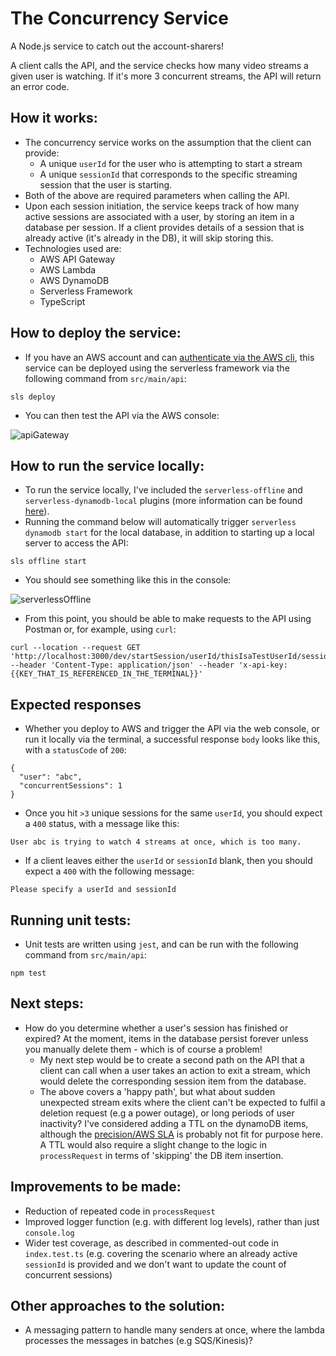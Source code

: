 # The Concurrency Service
A Node.js service to catch out the account-sharers!

A client calls the API, and the service checks how many video streams a given user is watching. If it's more 3 concurrent streams, the API will return an error code.

## How it works:

* The concurrency service works on the assumption that the client can provide:
    * A unique `userId` for the user who is attempting to start a stream
    * A unique `sessionId` that corresponds to the specific streaming session that the user is starting.
* Both of the above are required parameters when calling the API.
* Upon each session initiation, the service keeps track of how many active sessions are associated with a user, by storing an item in a database per session. If a client provides details of a session that is already active (it's already in the DB), it will skip storing this.
* Technologies used are:
    * AWS API Gateway
    * AWS Lambda
    * AWS DynamoDB
    * Serverless Framework
    * TypeScript

## How to deploy the service:

* If you have an AWS account and can [authenticate via the AWS cli](https://docs.aws.amazon.com/polly/latest/dg/setup-aws-cli.html), this service can be deployed using the serverless framework via the following command from `src/main/api`:

``` sls deploy ```

* You can then test the API via the AWS console:

![apiGateway](apiGateway.png)

## How to run the service locally:

* To run the service locally, I've included the `serverless-offline` and `serverless-dynamodb-local` plugins (more information can be found [here](https://www.serverless.com/plugins/serverless-dynamodb-local)). 
* Running the command below will automatically trigger `serverless dynamodb start` for the local database, in addition to starting up a local server to access the API:

```sls offline start```

* You should see something like this in the console:

![serverlessOffline](serverlessOffline.png)

* From this point, you should be able to make requests to the API using Postman or, for example, using `curl`:

``` 
curl --location --request GET 'http://localhost:3000/dev/startSession/userId/thisIsaTestUserId/sessionId/thisIsaTestSessionId' --header 'Content-Type: application/json' --header 'x-api-key:{{KEY_THAT_IS_REFERENCED_IN_THE_TERMINAL}}' 
```

## Expected responses

* Whether you deploy to AWS and trigger the API via the web console, or run it locally via the terminal, a successful response `body` looks like this, with a `statusCode` of `200`:

```
{
  "user": "abc",
  "concurrentSessions": 1
}
```

* Once you hit `>3` unique sessions for the same `userId`, you should expect a `400` status, with a message like this:

```User abc is trying to watch 4 streams at once, which is too many.```

* If a client leaves either the `userId` or `sessionId` blank, then you should expect a `400` with the following message:

```Please specify a userId and sessionId```

## Running unit tests:
* Unit tests are written using `jest`, and can be run with the following command from `src/main/api`:

``` npm test ```

## Next steps:
* How do you determine whether a user's session has finished or expired? At the moment, items in the database persist forever unless you manually delete them - which is of course a problem!
    * My next step would be to create a second path on the API that a client can call when a user takes an action to exit a stream, which would delete the corresponding session item from the database. 
    * The above covers a 'happy path', but what about sudden unexpected stream exits where the client can't be expected to fulfil a deletion request (e.g a power outage), or long periods of user inactivity? I've considered adding a TTL on the dynamoDB items, although the [precision/AWS SLA](https://aws.amazon.com/premiumsupport/knowledge-center/ttl-dynamodb/) is probably not fit for purpose here. A TTL would also require a slight change to the logic in `processRequest` in terms of 'skipping' the DB item insertion.
    
## Improvements to be made:
* Reduction of repeated code in `processRequest`
* Improved logger function (e.g. with different log levels), rather than just `console.log`
* Wider test coverage, as described in commented-out code in `index.test.ts` (e.g. covering the scenario where an already active `sessionId` is provided and we don't want to update the count of concurrent sessions)

## Other approaches to the solution:
* A messaging pattern to handle many senders at once, where the lambda processes the messages in batches (e.g SQS/Kinesis)?
